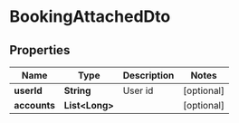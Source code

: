

# BookingAttachedDto


## Properties

| Name | Type | Description | Notes |
|------------ | ------------- | ------------- | -------------|
|**userId** | **String** | User id |  [optional] |
|**accounts** | **List&lt;Long&gt;** |  |  [optional] |



